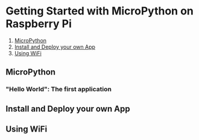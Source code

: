 # Getting Started with MicroPython on Raspberry Pi

1. [MicroPython](#micropython)
2. [Install and Deploy your own App](#install-and-deploy-your-own-app)
3. [Using WiFi](#using-wifi)

## MicroPython

### "Hello World": The first application

## Install and Deploy your own App

## Using WiFi